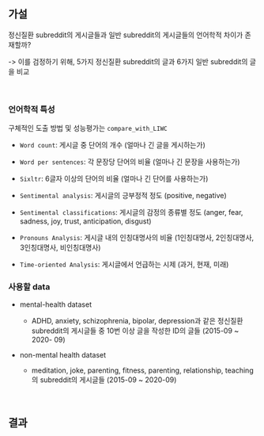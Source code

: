 
## 가설

정신질환 subreddit의 게시글들과 일반 subreddit의 게시글들의 언어학적 차이가 존재할까?

-> 이를 검정하기 위해, 5가지 정신질환 subreddit의 글과 6가지 일반 subreddit의 글을 비교

<br>

### 언어학적 특성

구체적인 도출 방법 및 성능평가는 `compare_with_LIWC`

- `Word count`: 게시글 중 단어의 개수 (얼마나 긴 글을 게시하는가)

- `Word per sentences`: 각 문장당 단어의 비율 (얼마나 긴 문장을 사용하는가)

- `Sixltr`: 6글자 이상의 단어의 비율 (얼마나 긴 단어를 사용하는가)

- `Sentimental analysis`: 게시글의 긍부정적 정도 (positive, negative)

- `Sentimental classifications`: 게시글의 감정의 종류별 정도  (anger, fear, sadness, joy, trust, anticipation, disgust)

- `Pronouns Analysis`: 게시글 내의 인칭대명사의 비율 (1인칭대명사, 2인칭대명사, 3인칭대명사, 비인칭대명사)

- `Time-oriented Analysis`: 게시글에서 언급하는 시제 (과거, 현재, 미래)





### 사용할 data

- mental-health dataset

    - ADHD, anxiety, schizophrenia, bipolar, depression과 같은 정신질환 subreddit의 게시글들 중 10번 이상 글을 작성한 ID의 글들  (2015-09 ~ 2020- 09)


- non-mental health dataset

    - meditation, joke, parenting, fitness, parenting, relationship, teaching의 subreddit의 게시글들 (2015-09 ~ 2020-09)

<br>

## 결과
